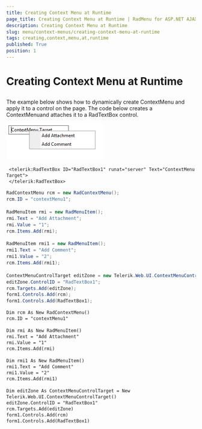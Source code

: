 ```yaml
---
title: Creating Context Menu at Runtime
page_title: Creating Context Menu at Runtime | RadMenu for ASP.NET AJAX Documentation
description: Creating Context Menu at Runtime
slug: menu/context-menus/creating-context-menu-at-runtime
tags: creating,context,menu,at,runtime
published: True
position: 1
---
```


# Creating Context Menu at Runtime

## 

The example below shows how to dynamically create ContextMenu and apply it to a control on the page. The code below creates a ContextMenuand attaches it to a RadTextBox control.

![RadContextMenu](images/menu_contextmenuruntime.png)

````ASPNET
 <telerik:RadTextBox ID="RadTextBox1" runat="server" Text="ContextMenu Target">
 </telerik:RadTextBox>
````


````C#
RadContextMenu rcm = new RadContextMenu();
rcm.ID = "contextMenu1";

RadMenuItem rmi = new RadMenuItem();
rmi.Text = "Add Attachment";
rmi.Value = "1";
rcm.Items.Add(rmi);

RadMenuItem rmi1 = new RadMenuItem();
rmi1.Text = "Add Comment";
rmi1.Value = "2";
rcm.Items.Add(rmi1);

ContextMenuControlTarget editZone = new Telerik.Web.UI.ContextMenuControlTarget();
editZone.ControlID = "RadTextBox1";
rcm.Targets.Add(editZone);
form1.Controls.Add(rcm);
form1.Controls.Add(RadTextBox1);
````
````VB.NET
Dim rcm As New RadContextMenu()
rcm.ID = "contextMenu1"

Dim rmi As New RadMenuItem()
rmi.Text = "Add Attachment"
rmi.Value = "1"
rcm.Items.Add(rmi)

Dim rmi1 As New RadMenuItem()
rmi1.Text = "Add Comment"
rmi1.Value = "2"
rcm.Items.Add(rmi1)

Dim editZone As ContextMenuControlTarget = New Telerik.Web.UI.ContextMenuControlTarget()
editZone.ControlID = "RadTextBox1"
rcm.Targets.Add(editZone)
form1.Controls.Add(rcm)
form1.Controls.Add(RadTextBox1)
````

